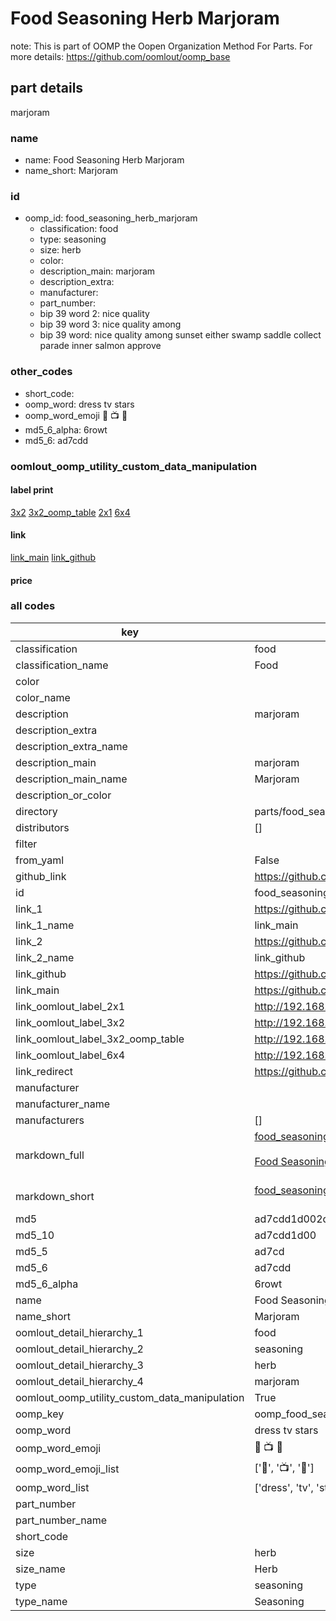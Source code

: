 # Food Seasoning Herb Marjoram  

note: This is part of OOMP the Oopen Organization Method For Parts. For more details: https://github.com/oomlout/oomp_base

##  part details
  



marjoram



### name
* name: Food Seasoning Herb Marjoram
* name_short: Marjoram
### id
* oomp_id: food_seasoning_herb_marjoram
  * classification: food
  * type: seasoning
  * size: herb
  * color: 
  * description_main: marjoram
  * description_extra: 
  * manufacturer: 
  * part_number: 
  * bip 39 word 2: nice quality
  * bip 39 word 3: nice quality among
  * bip 39 word: nice quality among sunset either swamp saddle collect parade inner salmon approve

### other_codes
* short_code: 
* oomp_word: dress tv stars
* oomp_word_emoji :dress: :tv: :stars:
* md5_6_alpha: 6rowt
* md5_6: ad7cdd






### oomlout_oomp_utility_custom_data_manipulation
#### label print
[3x2](http://192.168.1.245:1112/?label=oomp%206rowt)
[3x2_oomp_table](http://192.168.1.108:1112/?label=oomp%206rowt)
[2x1](http://192.168.1.242:1112/?label=oomp%206rowt)
[6x4](http://192.168.1.55:1112/?label=oomp%206rowt)    

#### link

[link_main](https://github.com/oomlout/oomlout_oomp_version_1_messy/tree/main/parts/food_seasoning_herb_marjoram) [link_github](https://github.com/oomlout/oomlout_oomp_version_1_messy/tree/main/parts/food_seasoning_herb_marjoram)                             

#### price







### all codes 
| key | value |  
| --- | --- |  
| classification | food |  
| classification_name | Food |  
| color |  |  
| color_name |  |  
| description | marjoram |  
| description_extra |  |  
| description_extra_name |  |  
| description_main | marjoram |  
| description_main_name | Marjoram |  
| description_or_color |   |  
| directory | parts/food_seasoning_herb_marjoram |  
| distributors | [] |  
| filter |  |  
| from_yaml | False |  
| github_link | https://github.com/oomlout/oomlout_oomp_part_src/tree/main/parts/food_seasoning_herb_marjoram |  
| id | food_seasoning_herb_marjoram |  
| link_1 | https://github.com/oomlout/oomlout_oomp_version_1_messy/tree/main/parts/food_seasoning_herb_marjoram |  
| link_1_name | link_main |  
| link_2 | https://github.com/oomlout/oomlout_oomp_version_1_messy/tree/main/parts/food_seasoning_herb_marjoram |  
| link_2_name | link_github |  
| link_github | https://github.com/oomlout/oomlout_oomp_version_1_messy/tree/main/parts/food_seasoning_herb_marjoram |  
| link_main | https://github.com/oomlout/oomlout_oomp_version_1_messy/tree/main/parts/food_seasoning_herb_marjoram |  
| link_oomlout_label_2x1 | http://192.168.1.242:1112/?label=oomp%206rowt |  
| link_oomlout_label_3x2 | http://192.168.1.245:1112/?label=oomp%206rowt |  
| link_oomlout_label_3x2_oomp_table | http://192.168.1.108:1112/?label=oomp%206rowt |  
| link_oomlout_label_6x4 | http://192.168.1.55:1112/?label=oomp%206rowt |  
| link_redirect | https://github.com/oomlout/oomlout_oomp_version_1_messy/tree/main/parts/food_seasoning_herb_marjoram |  
| manufacturer |  |  
| manufacturer_name |  |  
| manufacturers | [] |  
| markdown_full | [food_seasoning_herb_marjoram](none)<br>[](none)<br>[Food Seasoning Herb Marjoram](none)<br><br> |  
| markdown_short | [food_seasoning_herb_marjoram](none)<br><br> |  
| md5 | ad7cdd1d002d97bb6ca38d980febccab |  
| md5_10 | ad7cdd1d00 |  
| md5_5 | ad7cd |  
| md5_6 | ad7cdd |  
| md5_6_alpha | 6rowt |  
| name | Food Seasoning Herb Marjoram |  
| name_short | Marjoram |  
| oomlout_detail_hierarchy_1 | food |  
| oomlout_detail_hierarchy_2 | seasoning |  
| oomlout_detail_hierarchy_3 | herb |  
| oomlout_detail_hierarchy_4 | marjoram |  
| oomlout_oomp_utility_custom_data_manipulation | True |  
| oomp_key | oomp_food_seasoning_herb_marjoram |  
| oomp_word | dress tv stars |  
| oomp_word_emoji | :dress: :tv: :stars: |  
| oomp_word_emoji_list | [':dress:', ':tv:', ':stars:'] |  
| oomp_word_list | ['dress', 'tv', 'stars'] |  
| part_number |  |  
| part_number_name |  |  
| short_code |  |  
| size | herb |  
| size_name | Herb |  
| type | seasoning |  
| type_name | Seasoning |  
